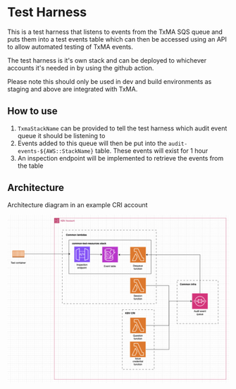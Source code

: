 # Test Harness

This is a test harness that listens to events from the TxMA SQS queue and puts them into a test events table which can then be accessed using an API to allow automated testing of TxMA events.

The test harness is it's own stack and can be deployed to whichever accounts it's needed in by using the github action.

Please note this should only be used in dev and build environments as staging and above are integrated with TxMA. 

## How to use

1. `TxmaStackName` can be provided to tell the test harness which audit event queue it should be listening to 
2. Events added to this queue will then be put into the `audit-events-${AWS::StackName}` table. These events will exist for 1 hour
3. An inspection endpoint will be implemented to retrieve the events from the table

## Architecture

Architecture diagram in an example CRI account

![Architecture diagram](./docs/test-harness.png)
